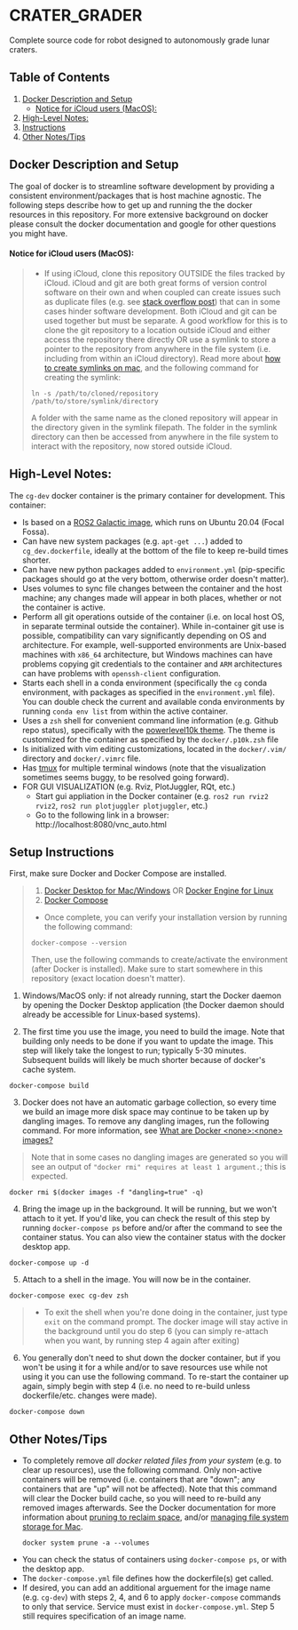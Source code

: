 # CRATER_GRADER
Complete source code for robot designed to autonomously grade lunar craters.


## Table of Contents
  1. [Docker Description and Setup](#docker-description-and-setup)
      - [Notice for iCloud users (MacOS):](#notice-for-icloud-users-macos)
  2. [High-Level Notes:](#high-level-notes)
  3. [Instructions](#setup-instructions)
  4. [Other Notes/Tips](#other-notestips)

## Docker Description and Setup
The goal of docker is to streamline software development by providing a consistent environment/packages that is host machine agnostic. The following steps describe how to get up and running the the docker resources in this repository. For more extensive background on docker please consult the docker documentation and google for other questions you might have. 

#### Notice for iCloud users (MacOS):
> - If using iCloud, clone this repository OUTSIDE the files tracked by iCloud. iCloud and git are both great forms of version control software on their own and when coupled can create issues such as duplicate files (e.g. see [stack overflow post](https://stackoverflow.com/questions/59308049/icloud-drive-desktop-sync-vs-git-deleted-files-reappear-and-duplicates-with-n)) that can in some cases hinder software development. Both iCloud and git can be used together but must be separate. A good workflow for this is to clone the git repository to a location outside iCloud and either access the repository there directly OR use a symlink to store a pointer to the repository from anywhere in the file system (i.e. including from within an iCloud directory). Read more about [how to create symlinks on mac](https://www.switchingtomac.com/tutorials/osx/how-to-create-symlinks-on-your-mac/), and the following command for creating the symlink:
> ```
> ln -s /path/to/cloned/repository /path/to/store/symlink/directory
> ```
> A folder with the same name as the cloned repository will appear in the directory given in the symlink filepath. The folder in the symlink directory can then be accessed from anywhere in the file system to interact with the repository, now stored outside iCloud.

## High-Level Notes:
The `cg-dev` docker container is the primary container for development. This container:
- Is based on a [ROS2 Galactic image](https://hub.docker.com/_/ros), which runs on Ubuntu 20.04 (Focal Fossa).
- Can have new system packages (e.g. `apt-get ...`) added to `cg_dev.dockerfile`, ideally at the bottom of the file to keep re-build times shorter.
- Can have new python packages added to `environment.yml` (pip-specific packages should go at the very bottom, otherwise order doesn't matter).
- Uses volumes to sync file changes between the container and the host machine; any changes made will appear in both places, whether or not the container is active.
- Perform all git operations outside of the container (i.e. on local host OS, in separate terminal outside the container). While in-container git use is possible, compatibility can vary significantly depending on OS and architecture. For example, well-supported environments are Unix-based machines with `x86_64` architecture, but Windows machines can have problems copying git credentials to the container and `ARM` architectures can have problems with `openssh-client` configuration.
- Starts each shell in a conda environment (specifically the `cg` conda environment, with packages as specified in the `environment.yml` file). You can double check the current and available conda environments by running `conda env list` from within the active container.
- Uses a `zsh` shell for convenient command line information (e.g. Github repo status), specifically with the [powerlevel10k theme](https://github.com/romkatv/powerlevel10k). The theme is customized for the container as specified by the `docker/.p10k.zsh` file
- Is initialized with vim editing customizations, located in the `docker/.vim/` directory and `docker/.vimrc` file.
- Has [tmux](https://www.hamvocke.com/blog/a-quick-and-easy-guide-to-tmux/) for multiple terminal windows (note that the visualization sometimes seems buggy, to be resolved going forward).
- FOR GUI VISUALIZATION (e.g. Rviz, PlotJuggler, RQt, etc.)
  - Start gui appliation in the Docker container (e.g. `ros2 run rviz2 rviz2`, `ros2 run plotjuggler plotjuggler`, etc.)
  - Go to the following link in a browser: http://localhost:8080/vnc_auto.html
  
## Setup Instructions
First, make sure Docker and Docker Compose are installed.
> 1. [Docker Desktop for Mac/Windows](https://docs.docker.com/desktop/) OR [Docker Engine for Linux](https://docs.docker.com/engine/install/#server)
> 2. [Docker Compose](https://docs.docker.com/compose/install/)
> - Once complete, you can verify your installation version by running the following command:
>  ```
>  docker-compose --version
>  ```
> Then, use the following commands to create/activate the environment (after Docker is installed). Make sure to start somewhere in this repository (exact location doesn't matter).

1. Windows/MacOS only: if not already running, start the Docker daemon by opening the Docker Desktop application (the Docker daemon should already be accessible for Linux-based systems).

2. The first time you use the image, you need to build the image. Note that building only needs to be done if you want to update the image. This step will likely take the longest to run; typically 5-30 minutes. Subsequent builds will likely be much shorter because of docker's cache system.
  ```
  docker-compose build
  ```

3. Docker does not have an automatic garbage collection, so every time we build an image more disk space may continue to be taken up by dangling images. To remove any dangling images, run the following command. For more information, see [What are Docker \<none\>:\<none\> images?](https://projectatomic.io/blog/2015/07/what-are-docker-none-none-images/)
  > Note that in some cases no dangling images are generated so you will see an output of `"docker rmi" requires at least 1 argument.`; this is expected.
  ```
  docker rmi $(docker images -f "dangling=true" -q)
  ```

4. Bring the image up in the background. It will be running, but we won't attach to it yet. If you'd like, you can check the result of this step by running `docker-compose ps` before and/or after the command to see the container status. You can also view the container status with the docker desktop app.
  ```
  docker-compose up -d
  ```

5. Attach to a shell in the image. You will now be in the container.
  ```
  docker-compose exec cg-dev zsh
  ```
> - To exit the shell when you're done doing in the container, just type `exit` on the command prompt. The docker image will stay active in the background until you do step 6 (you can simply re-attach when you want, by running step 4 again after exiting)

6. You generally don't need to shut down the docker container, but if you won't be using it for a while and/or to save resources use while not using it you can use the following command. To re-start the container up again, simply begin with step 4 (i.e. no need to re-build unless dockerfile/etc. changes were made).
  ```
  docker-compose down
  ```

## Other Notes/Tips
- To completely remove _all docker related files from your system_ (e.g. to clear up resources), use the following command. Only non-active containers will be removed (i.e. containers that are "down"; any containers that are "up" will not be affected). Note that this command will clear the Docker build cache, so you will need to re-build any removed images afterwards. See the Docker documentation for more information about [pruning to reclaim space](https://docs.docker.com/config/pruning/), and/or [managing file system storage for Mac](https://docs.docker.com/desktop/mac/space/).
  ```
  docker system prune -a --volumes
  ```
- You can check the status of containers using `docker-compose ps`, or with the desktop app.
- The `docker-compose.yml` file defines how the dockerfile(s) get called.
- If desired, you can add an additional arguement for the image name (e.g. `cg-dev`) with steps 2, 4, and 6 to apply `docker-compose` commands to only that service. Service must exist in `docker-compose.yml`. Step 5 still requires specification of an image name.
